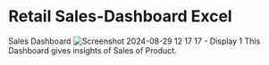 # Retail Sales-Dashboard Excel
Sales Dashboard
![Screenshot 2024-08-29 12 17 17 - Display 1](https://github.com/user-attachments/assets/5c9424ba-1d92-488d-94e8-7bd64edf418e)
This Dashboard gives insights of Sales of Product.
